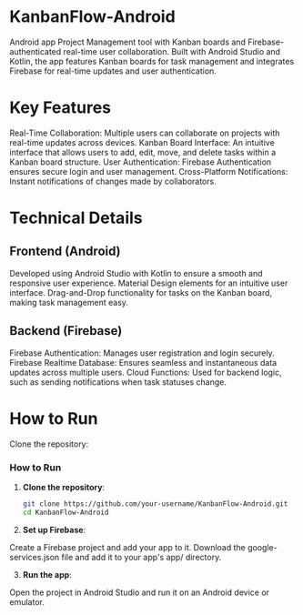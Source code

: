 # KanbanFlow-Android
Android app Project Management tool with Kanban boards and Firebase-authenticated real-time user collaboration. Built with Android Studio and Kotlin, the app features Kanban boards for task management and integrates Firebase for real-time updates and user authentication.

# Key Features
Real-Time Collaboration: Multiple users can collaborate on projects with real-time updates across devices.
Kanban Board Interface: An intuitive interface that allows users to add, edit, move, and delete tasks within a Kanban board structure.
User Authentication: Firebase Authentication ensures secure login and user management.
Cross-Platform Notifications: Instant notifications of changes made by collaborators.

# Technical Details
## Frontend (Android)

Developed using Android Studio with Kotlin to ensure a smooth and responsive user experience.
Material Design elements for an intuitive user interface.
Drag-and-Drop functionality for tasks on the Kanban board, making task management easy.
## Backend (Firebase)

Firebase Authentication: Manages user registration and login securely.
Firebase Realtime Database: Ensures seamless and instantaneous data updates across multiple users.
Cloud Functions: Used for backend logic, such as sending notifications when task statuses change.

# How to Run
Clone the repository:
### How to Run
1. **Clone the repository**:
   ```bash
   git clone https://github.com/your-username/KanbanFlow-Android.git
   cd KanbanFlow-Android

2. **Set up Firebase**:

Create a Firebase project and add your app to it.
Download the google-services.json file and add it to your app's app/ directory.

3. **Run the app**:

Open the project in Android Studio and run it on an Android device or emulator.
